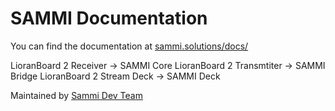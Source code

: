 # SAMMI Documentation 
You can find the documentation at [sammi.solutions/docs/](https://sammi.solutions/docs)

LioranBoard 2 Receiver -> SAMMI Core
LioranBoard 2 Transmtiter -> SAMMI Bridge
LioranBoard 2 Stream Deck -> SAMMI Deck

Maintained by [Sammi Dev Team](https://www.patreon.com/lb2devs?fan_landing=true)



 
